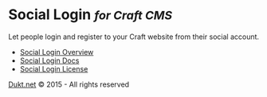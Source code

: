 # Social Login <small>_for Craft CMS_</small>

Let people login and register to your Craft website from their social account.

- [Social Login Overview](https://dukt.net/craft/social/)
- [Social Login Docs](https://dukt.net/craft/social/docs)
- [Social Login License](https://dukt.net/craft/social/docs/license)


[Dukt.net](https://dukt.net/) © 2015 - All rights reserved